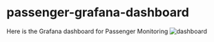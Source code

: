 # passenger-grafana-dashboard
Here is the Grafana dashboard for Passenger Monitoring
![dashboard](https://github.com/devopsimus/passenger-grafana-dashboard/assets/68784469/1a82143a-d1bc-4186-b24c-5c97010994c9)
